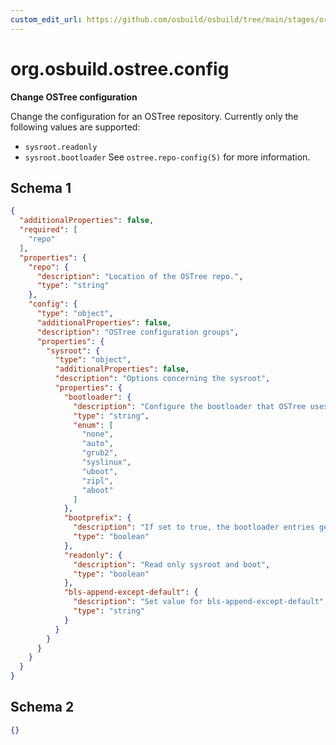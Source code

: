 ```yaml
---
custom_edit_url: https://github.com/osbuild/osbuild/tree/main/stages/org.osbuild.ostree.config.meta.json
---
```

# org.osbuild.ostree.config
<!--
[//]: # ( DO NOT MODIFY THIS FILE! )
[//]: # ( This content is generated by `scripts/pull_osbuild_modules.py` )
[//]: # ( Rather change the source of this: https://github.com/osbuild/osbuild/tree/main/stages/org.osbuild.ostree.config.meta.json )
-->

**Change OSTree configuration**

Change the configuration for an OSTree repository.
Currently only the following values are supported:
  - `sysroot.readonly`
  - `sysroot.bootloader`
See `ostree.repo-config(5)` for more information.

## Schema 1

```json
{
  "additionalProperties": false,
  "required": [
    "repo"
  ],
  "properties": {
    "repo": {
      "description": "Location of the OSTree repo.",
      "type": "string"
    },
    "config": {
      "type": "object",
      "additionalProperties": false,
      "description": "OSTree configuration groups",
      "properties": {
        "sysroot": {
          "type": "object",
          "additionalProperties": false,
          "description": "Options concerning the sysroot",
          "properties": {
            "bootloader": {
              "description": "Configure the bootloader that OSTree uses (use 'none' for BLS).",
              "type": "string",
              "enum": [
                "none",
                "auto",
                "grub2",
                "syslinux",
                "uboot",
                "zipl",
                "aboot"
              ]
            },
            "bootprefix": {
              "description": "If set to true, the bootloader entries generated will include /boot as a prefix.",
              "type": "boolean"
            },
            "readonly": {
              "description": "Read only sysroot and boot",
              "type": "boolean"
            },
            "bls-append-except-default": {
              "description": "Set value for bls-append-except-default",
              "type": "string"
            }
          }
        }
      }
    }
  }
}
```

## Schema 2

```json
{}
```
